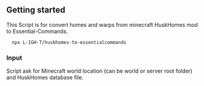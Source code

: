 

## Getting started

This Script is for convert homes and warps from minecraft HuskHomes mod to Essential-Commands.

```console
  npx L-IGH-T/huskhomes-to-essentialcommands
```

### Input

Script ask for Minecraft world location (can be world or server root folder) and HuskHomes database file.
